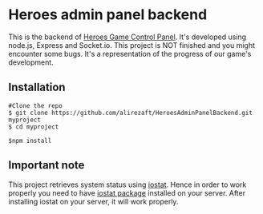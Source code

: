 # Heroes admin panel backend
This is the backend of [Heroes Game Control Panel](https://github.com/alirezaft/HeroesAdminPanel). It's developed using node.js, Express and Socket.io. This project is NOT finished and you might encounter some bugs. It's a representation of the progress of our game's development.
## Installation
```
#Clone the repo
$ git clone https://github.com/alirezaft/HeroesAdminPanelBackend.git myproject
$ cd myproject

$npm install
```
## Important note
This project retrieves system status using [iostat](https://github.com/temsa/node-iostat). Hence in order to work properly you need to have [iostat package](http://sebastien.godard.pagesperso-orange.fr/man_iostat.html) installed on your server. After installing iostat on your server, it will work properly.
